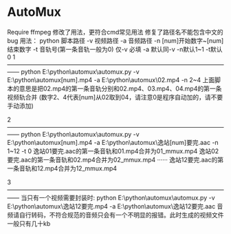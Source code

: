 # AutoMux
Require ffmpeg
修改了用法，更符合cmd常见用法
修复了路径名不能包含中文的bug
用法：
python 脚本路径 -v 视频路径 -a 音频路径 -n [num]开始数字~[num]结束数字 -t 音轨号(第一条音轨一般为0)
仅-v 必填 -a 默认同-v -n默认1~1 -t默认0
1——————————————————————————————————————
python E:\python\automux\automux.py -v E:\python\automux\[num].mp4 -a E:\python\automux\02.mp4 -n 2~4
上面脚本的意思是把02.mp4的第一条音轨分别和02.mp4、03.mp4、04.mp4的第一条视频轨合并
(数字2、4代表[num]从02取到04，请注意0是程序自动加的，请不要手动添加)

2——————————————————————————————————————
python E:\python\automux\automux.py -v E:\python\automux\[num].mp4 -a E:\python\automux\逸站[num]要完.aac -n 1~12 -t 0
逸站01要完.aac的第一条音轨和01.mp4合并为01_mmux.mp4
逸站02要完.aac的第一条音轨和02.mp4合并为02_mmux.mp4
······
逸站12要完.aac的第一条音轨和12.mp4合并为12_mmux.mp4

3——————————————————————————————————————
当只有一个视频需要封装时:
python E:\python\automux\automux.py -v E:\python\automux\逸站12要完.mp4 -a E:\python\automux\逸站12要完.aac
音频请自行转码，不符合规范的音频只会有一个不明显的报错。此时生成的视频文件一般只有几十kb
